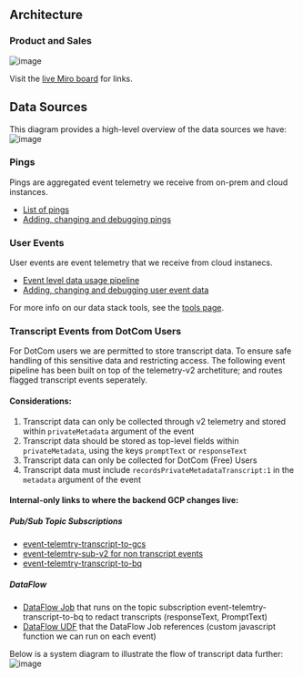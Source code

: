 ## Architecture

### Product and Sales

![image](https://storage.googleapis.com/sourcegraph-assets/handbook/BizOps/Data_architecture_20220422)

Visit the [live Miro board](https://miro.com/app/board/uXjVO8CCnZU=/) for links.

## Data Sources

This diagram provides a high-level overview of the data sources we have:
![image](https://user-images.githubusercontent.com/16265452/122541307-11d9ff00-d05c-11eb-8799-646daeb6868a.png)

### Pings

Pings are aggregated event telemetry we receive from on-prem and cloud instances.

- [List of pings](https://docs.sourcegraph.com/admin/pings)
- [Adding, changing and debugging pings](https://docs.sourcegraph.com/dev/background-information/adding_ping_data)

### User Events

User events are event telemetry that we receive from cloud instanecs.

- [Event level data usage pipeline](https://docs.sourcegraph.com/dev/background-information/data-usage-pipeline)
- [Adding, changing and debugging user event data](https://docs.sourcegraph.com/dev/background-information/adding_event_level_data)

For more info on our data stack tools, see the [tools page](tools.md).

### Transcript Events from DotCom Users

For DotCom users we are permitted to store transcript data. To ensure safe handling of this sensitive data and restricting access. The following event pipeline has been built on top of the telemetry-v2 archetiture; and routes flagged transcript events seperately.

#### Considerations:

1. Transcript data can only be collected through v2 telemetry and stored within `privateMetadata` argument of the event
2. Transcript data should be stored as top-level fields within `privateMetadata`, using the keys `promptText` or `responseText`
3. Transcript data can only be collected for DotCom (Free) Users
4. Transcript data must include `recordsPrivateMetadataTranscript:1` in the `metadata` argument of the event

#### Internal-only links to where the backend GCP changes live:

##### Pub/Sub Topic Subscriptions

- [event-telemtry-transcript-to-gcs](https://console.cloud.google.com/cloudpubsub/subscription/detail/event-telemetry-transcript-to-gcs?project=telligentsourcegraph)
- [event-telemtry-sub-v2 for non transcript events](https://console.cloud.google.com/cloudpubsub/subscription/detail/event-telemetry-sub-v2?project=telligentsourcegraph)
- [event-telemtry-transcript-to-bq](https://console.cloud.google.com/cloudpubsub/subscription/detail/event-telemetry-transcript-to-bq?project=telligentsourcegraph)

##### DataFlow

- [DataFlow Job](<https://console.cloud.google.com/dataflow/jobs/us-central1/2024-01-18_11_35_42-11241333749608313305;graphView=0?project=telligentsourcegraph&pageState=(%22dfTime%22:(%22l%22:%22dfJobMaxTime%22))>) that runs on the topic subscription event-telemtry-transcript-to-bq to redact transcripts (responseText, PromptText)
- [DataFlow UDF](https://console.cloud.google.com/storage/browser/_details/sg-telemetry-v2-udf/udf/transcriptUDF.js;tab=live_object?project=telligentsourcegraph) that the DataFlow Job references (custom javascript function we can run on each event)

Below is a system diagram to illustrate the flow of transcript data further:
![image](https://storage.googleapis.com/sourcegraph-assets/handbook/BizOps/transcript-event-telemetry-pipeline.png)
